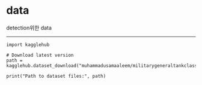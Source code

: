 # data

detection위한 data

---
```
import kagglehub

# Download latest version
path = kagglehub.dataset_download("muhammadusamaaleem/militarygeneraltankclassification")

print("Path to dataset files:", path)
```
